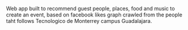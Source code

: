Web app built to recommend guest people, places, food and music to create an event, based on facebook likes graph crawled from the people taht follows Tecnologico de Monterrey campus Guadalajara.
